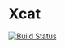 # Xcat

[![Build Status](https://travis-ci.org/DengShuaiSimon/Xcat.svg?branch=master)](https://travis-ci.org/DengShuaiSimon/Xcat)
